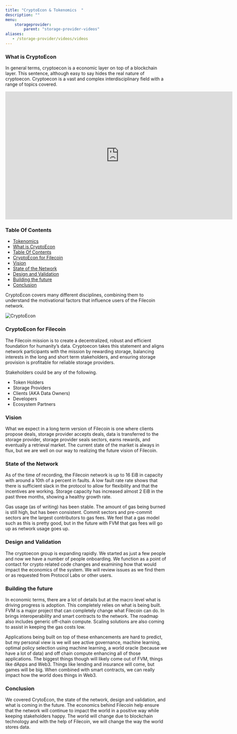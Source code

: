```yaml
---
title: "CryptoEcon & Tokenomics  "
description: ""
menu:
    storageprovider:
        parent: "storage-provider-videos"
aliases:
   - /storage-provider/videos/videos
---
```













### What is CryptoEcon

In general terms, cryptoecon is a economic layer on top of a blockchain layer. This sentence, although easy to say hides the real nature of cryptoecon. Cryptoecon is a vast and complex interdisciplinary field with a range of topics covered. 

<iframe width="708" height="398" src="https://www.youtube.com/embed/ZAwRHfCSids" title="ESPA Module - Tokenomics" frameborder="0" allow="accelerometer; autoplay; clipboard-write; encrypted-media; gyroscope; picture-in-picture" allowfullscreen></iframe>

### Table Of Contents

<!-- START doctoc generated TOC please keep comment here to allow auto update -->
<!-- DON'T EDIT THIS SECTION, INSTEAD RE-RUN doctoc TO UPDATE -->

- [Tokenomics](#tokenomics)
- [What is CryptoEcon](#what-is-cryptoecon)
- [Table Of Contents](#table-of-contents)
- [CryptoEcon for Filecoin](#cryptoecon-for-filecoin)
- [Vision](#vision)
- [State of the Network](#state-of-the-network)
- [Design and Validation](#design-and-validation)
- [Building the future](#building-the-future)
- [Conclusion](#conclusion)

<!-- END doctoc generated TOC please keep comment here to allow auto update -->


CryptoEcon covers many different disciplines, combining them to understand the motivational factors that influence users of the Filecoin network. 

![CryptoEcon](https://i.imgur.com/AJL3qg9.png)

### CryptoEcon for Filecoin

The Filecoin mission is to create a decentralized, robust and efficient foundation for humanity’s data. Cryptoecon takes this statement and aligns network participants with the mission by rewarding storage, balancing interests in the long and short term stakeholders, and ensuring storage provision is profitable for reliable storage providers. 

Stakeholders could be any of the following. 

- Token Holders
- Storage Providers
- Clients (AKA Data Owners)
- Developers
- Ecosystem Partners

### Vision

What we expect in a long term version of Filecoin is one where clients propose deals, storage provider accepts deals, data is transferred to the storage provider, storage provider seals sectors, earns rewards, and eventually a retrieval market. The current state of the market is always in flux, but we are well on our way to realizing the future vision of Filecoin.

### State of the Network

As of the time of recording, the Filecoin network is up to 16 EiB in capacity with around a 10th of a percent in faults. A low fault rate rate shows that there is sufficient slack in the protocol to allow for flexibility and that the incentives are working. Storage capacity has increased almost 2 EiB in the past three months, showing a healthy growth rate. 

Gas usage (as of writing) has been stable. The amount of gas being burned is still high, but has been consistent. Commit sectors and pre-commit sectors are the largest contributors to gas fees. We feel that a gas model such as this is pretty good, but in the future with FVM that gas fees will go up as network usage goes up. 

### Design and Validation

The cryptoecon group is expanding rapidly. We started as just a few people and now we have a number of people onboarding. We function as a point of contact for crypto related code changes and examining how that would impact the economics of the system. We will review issues as we find them or as requested from Protocol Labs or other users. 

### Building the future

In economic terms, there are a lot of details but at the macro level what is driving progress is adoption. This completely relies on what is being built. FVM is a major project that can completely change what Filecoin can do. In brings interoperability and smart contracts to the network. The roadmap also includes generic off-chain compute. Scaling solutions are also coming to assist in keeping the gas costs low. 

Applications being built on top of these enhancements are hard to predict, but my personal view is we will see active governance, machine learning, optimal policy selection using machine learning, a world oracle (because we have a lot of data) and off chain compute enhancing all of those applications. The biggest things though will likely come out of FVM, things like dApps and Web3. Things like lending and insurance will come, but games will be big. When combined with smart contracts, we can really impact how the world does things in Web3. 

### Conclusion

We covered CrytoEcon, the state of the network, design and validation, and what is coming in the future. The economics behind Filecoin help ensure that the network will continue to impact the world in a positive way while keeping stakeholders happy. The world will change due to blockchain technology and with the help of Filecoin, we will change the way the world stores data.

